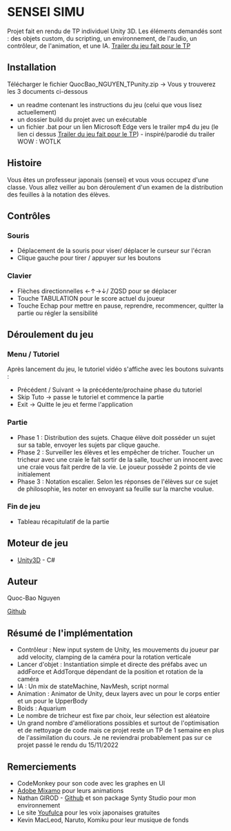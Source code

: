 # SENSEI SIMU

Projet fait en rendu de TP individuel Unity 3D. Les éléments demandés sont : des objets custom, du scripting, un environnement, de l'audio, un contrôleur, de l'animation, et une IA.
[Trailer du jeu fait pour le TP](https://youtu.be/GZ6z9dZaLls)

## Installation

Télécharger le fichier QuocBao_NGUYEN_TPunity.zip    → Vous y trouverez les 3 documents ci-dessous
- un readme contenant les instructions du jeu (celui que vous lisez actuellement)
- un dossier build du projet avec un exécutable
- un fichier .bat pour un lien Microsoft Edge vers le trailer mp4 du jeu (le lien ci dessus [Trailer du jeu fait pour le TP](https://youtu.be/GZ6z9dZaLls)) - inspiré/parodié du trailer WOW : WOTLK

## Histoire

Vous êtes un professeur japonais (sensei) et vous vous occupez d'une classe. Vous allez veiller au bon déroulement d'un examen de la distribution des feuilles à la notation des élèves.

## Contrôles

### Souris

- Déplacement de la souris pour viser/ déplacer le curseur sur l'écran
- Clique gauche pour tirer / appuyer sur les boutons

### Clavier

- Flèches directionnelles ←↑→↓/ ZQSD pour se déplacer
- Touche TABULATION pour le score actuel du joueur
- Touche Echap pour mettre en pause, reprendre, recommencer, quitter la partie ou régler la sensibilité

## Déroulement du jeu

### Menu / Tutoriel

Après lancement du jeu, le tutoriel vidéo s'affiche avec les boutons suivants :
- Précédent / Suivant → la précédente/prochaine phase du tutoriel
- Skip Tuto → passe le tutoriel et commence la partie
- Exit → Quitte le jeu et ferme l'application

### Partie

- Phase 1 : Distribution des sujets. Chaque élève doit posséder un sujet sur sa table, envoyer les sujets par clique gauche.
- Phase 2 : Surveiller les élèves et les empêcher de tricher. Toucher un tricheur avec une craie le fait sortir de la salle, toucher un innocent avec une craie vous fait perdre de la vie. Le joueur possède 2 points de vie initialement
- Phase 3 : Notation escalier. Selon les réponses de l'élèves sur ce sujet de philosophie, les noter en envoyant sa feuille sur la marche voulue.

### Fin de jeu

- Tableau récapitulatif de la partie
## Moteur de jeu

  - [Unity3D](https://unity.com/) - C#

## Auteur

Quoc-Bao Nguyen

[Github](https://github.com/Baokebab)

## Résumé de l'implémentation

- Contrôleur : New input system de Unity, les mouvements du joueur par add velocity, clamping de la caméra pour la rotation verticale
- Lancer d'objet : Instantiation simple et directe des préfabs avec un addForce et AddTorque dépendant de la position et rotation de la caméra
- IA : Un mix de stateMachine, NavMesh, script normal
- Animation : Animator de Unity, deux layers avec un pour le corps entier et un pour le UpperBody
- Boids : Aquarium
- Le nombre de tricheur est fixe par choix, leur sélection est aléatoire
- Un grand nombre d'améliorations possibles et surtout de l'optimisation et de nettoyage de code mais ce projet reste un TP de 1 semaine en plus de l'assimilation du cours. Je ne reviendrai probablement pas sur ce projet passé le rendu du 15/11/2022

## Remerciements

  - CodeMonkey pour son code avec les graphes en UI
  - [Adobe Mixamo](https://www.mixamo.com/) pour leurs animations
  - Nathan GIROD - [Github](https://github.com/Blowerlop/) et son package Synty Studio pour mon environnement
  - Le site [Youfulca](https://youfulca.com/2022/08/07/priest/) pour les voix japonaises gratuites
  - Kevin MacLeod, Naruto, Komiku pour leur musique de fonds
